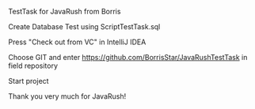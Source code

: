 TestTask for JavaRush from Borris

Create Database Test using ScriptTestTask.sql

Press "Check out from VC" in IntelliJ IDEA

Choose GIT and enter https://github.com/BorrisStar/JavaRushTestTask in field repository

Start project

Thank you very much for JavaRush!
